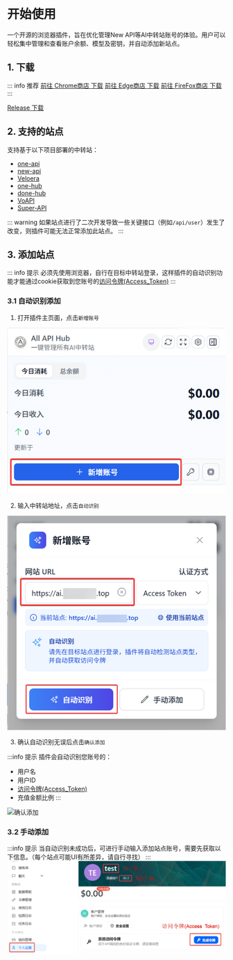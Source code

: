 # 开始使用

一个开源的浏览器插件，旨在优化管理New API等AI中转站账号的体验。用户可以轻松集中管理和查看账户余额、模型及密钥，并自动添加新站点。

## 1. 下载

::: info 推荐
[前往 Chrome商店 下载](https://chromewebstore.google.com/detail/lapnciffpekdengooeolaienkeoilfeo)
[前往 Edge商店 下载](https://microsoftedge.microsoft.com/addons/detail/pcokpjaffghgipcgjhapgdpeddlhblaa)
[前往 FireFox商店 下载](https://addons.mozilla.org/firefox/addon/%E4%B8%AD%E8%BD%AC%E7%AB%99%E7%AE%A1%E7%90%86%E5%99%A8-all-api-hub/)
:::

[Release 下载](https://github.com/qixing-jk/all-api-hub/releases)

## 2. 支持的站点

支持基于以下项目部署的中转站：
- [one-api](https://github.com/songquanpeng/one-api)
- [new-api](https://github.com/QuantumNous/new-api)
- [Veloera](https://github.com/Veloera/Veloera)
- [one-hub](https://github.com/MartialBE/one-hub)
- [done-hub](https://github.com/deanxv/done-hub)
- [VoAPI](https://github.com/VoAPI/VoAPI)
- [Super-API](https://github.com/SuperAI-Api/Super-API)

::: warning
如果站点进行了二次开发导致一些关键接口（例如`/api/user`）发生了改变，则插件可能无法正常添加此站点。
:::



## 3. 添加站点
::: info 提示
必须先使用浏览器，自行在目标中转站登录，这样插件的自动识别功能才能通过cookie获取到您账号的[访问令牌(Access_Token)](#_3-2-手动添加)
:::

### 3.1 自动识别添加

1. 打开插件主页面，点击`新增账号`

![新增账号](./static/image/add-account-btn.png)

2. 输入中转站地址，点击`自动识别`

![自动识别](./static/image/add-account-dialog-btn.png)

3. 确认自动识别无误后点击`确认添加`

:::info 提示
插件会自动识别您账号的：
- 用户名
- 用户ID
- [访问令牌(Access_Token)](#_3-2-手动添加)
- 充值金额比例
:::

![确认添加](./static/image/add-account-dialog-ok-btn.png)

### 3.2 手动添加

:::info 提示
当自动识别未成功后，可进行手动输入添加站点账号，需要先获取以下信息。（每个站点可能UI有所差异，请自行寻找）
:::
![用户信息](./static/image/site-user-info.png)
